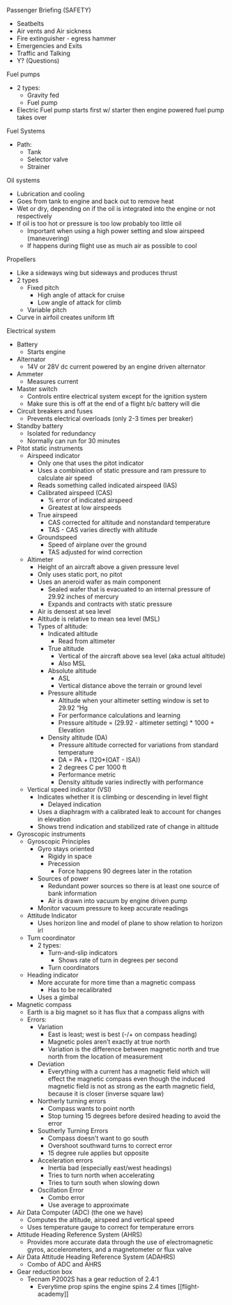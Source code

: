 Passenger Briefing (SAFETY)

- Seatbelts  
- Air vents and Air sickness  
- Fire extinguisher \- egress hammer  
- Emergencies and Exits  
- Traffic and Talking  
- Y? (Questions)

Fuel pumps

- 2 types:  
  - Gravity fed  
  - Fuel pump  
- Electric Fuel pump starts first w/ starter then engine powered fuel pump takes over

Fuel Systems

- Path:  
  - Tank  
  - Selector valve  
  - Strainer

Oil systems

- Lubrication and cooling  
- Goes from tank to engine and back out to remove heat  
- Wet or dry, depending on if the oil is integrated into the engine or not respectively  
- If oil is too hot or pressure is too low probably too little oil  
  - Important when using a high power setting and slow airspeed (maneuvering)  
  - If happens during flight use as much air as possible to cool

Propellers

- Like a sideways wing but sideways and produces thrust   
- 2 types  
  - Fixed pitch  
    - High angle of attack for cruise  
    - Low angle of attack for climb  
  - Variable pitch  
- Curve in airfoil creates uniform lift

Electrical system

- Battery  
  - Starts engine  
- Alternator  
  - 14V or 28V dc current powered by an engine driven alternator  
- Ammeter  
  - Measures current  
- Master switch  
  - Controls entire electrical system except for the ignition system  
  - Make sure this is off at the end of a flight b/c battery will die   
- Circuit breakers and fuses  
  - Prevents electrical overloads (only 2-3 times per breaker)  
- Standby battery  
  - Isolated for redundancy  
  - Normally can run for 30 minutes   
- Pitot static instruments  
  - Airspeed indicator  
    - Only one that uses the pitot indicator  
    - Uses a combination of static pressure and ram pressure to calculate air speed  
    - Reads something called indicated airspeed (IAS)  
    - Calibrated airspeed (CAS)  
      - % error of indicated airspeed  
      - Greatest at low airspeeds  
    - True airspeed  
      - CAS corrected for altitude and nonstandard temperature  
      - TAS \- CAS  varies directly with altitude  
    - Groundspeed  
      - Speed of airplane over the ground  
      - TAS adjusted for wind correction  
  - Altimeter  
    - Height of an aircraft above a given pressure level  
    - Only uses static port, no pitot  
    - Uses an aneroid wafer as main component  
      - Sealed wafer that is evacuated to an internal pressure of 29.92 inches of mercury  
      - Expands and contracts with static pressure  
    - Air is densest at sea level  
    - Altitude is relative to mean sea level (MSL)  
    - Types of altitude:  
      - Indicated altitude   
        - Read from altimeter  
      - True altitude  
        - Vertical of the aircraft above sea level (aka actual altitude)  
        - Also MSL  
      - Absolute altitude  
        - ASL  
        - Vertical distance above the terrain or ground level  
      - Pressure altitude  
        - Altitude when your altimeter setting window is set to 29.92 “Hg  
        - For performance calculations and learning  
        - Pressure altitude \= (29.92 \- altimeter setting) \* 1000 \+ Elevation  
      - Density altitude (DA)  
        - Pressure altitude corrected for variations from standard temperature  
        - DA \= PA \+ (120\*(OAT \- ISA))  
        - 2 degrees C per 1000 ft  
        - Performance metric  
        - Density altitude varies indirectly with performance   
  - Vertical speed indicator (VSI)  
    - Indicates whether it is climbing or descending in level flight  
      - Delayed indication  
    - Uses a diaphragm with a calibrated leak to account for changes in elevation  
    - Shows trend indication and stabilized rate of change in altitude  
- Gyroscopic instruments  
  - Gyroscopic Principles  
    - Gyro stays oriented  
      - Rigidy in space  
      - Precession  
        - Force happens 90 degrees later in the rotation  
    - Sources of power  
      - Redundant power sources so there is at least one source of bank information  
      - Air is drawn into vacuum by engine driven pump  
    - Monitor vacuum pressure to keep accurate readings  
  - Attitude Indicator  
    - Uses horizon line and model of plane to show relation to horizon irl  
  - Turn coordinator  
    - 2 types:  
      - Turn-and-slip indicators  
        - Shows rate of turn in degrees per second  
      - Turn coordinators  
  - Heading indicator  
    - More accurate for more time than a magnetic compass  
      - Has to be recalibrated  
    - Uses a gimbal  
- Magnetic compass  
  - Earth is a big magnet so it has flux that a compass aligns with  
  - Errors:  
    - Variation  
      - East is least; west is best (-/+ on compass heading)  
      - Magnetic poles aren’t exactly at true north  
      - Variation is the difference between magnetic north and true north from the location of measurement  
    - Deviation  
      - Everything with a current has a magnetic field which will effect the magnetic compass even though the induced magnetic field is not as strong as the earth magnetic field, because it is closer (inverse square law)  
    - Northerly turning errors  
      - Compass wants to point north  
      - Stop turning 15 degrees before desired heading to avoid the error  
    - Southerly Turning Errors  
      - Compass doesn't want to go south  
      - Overshoot southward turns to correct error  
      - 15 degree rule applies but opposite  
    - Acceleration errors  
      - Inertia bad (especially east/west headings)  
      - Tries to turn north when accelerating   
      - Tries to turn south when slowing down  
    - Oscillation Error  
      - Combo error   
      - Use average to approximate  
- Air Data Computer (ADC) (the one we have)  
  - Computes the altitude, airspeed and vertical speed  
  - Uses temperature gauge to correct for temperature errors  
- Attitude Heading Reference System (AHRS)  
  - Provides more accurate data through the use of electromagnetic gyros, accelerometers, and a magnetometer or flux valve  
- Air Data Attitude Heading Reference System (ADAHRS)  
  - Combo of ADC and AHRS  
- Gear reduction box  
  - Tecnam P2002S has a gear reduction of 2.4:1  
    - Everytime prop spins the engine spins 2.4 times
[[flight-academy]] 